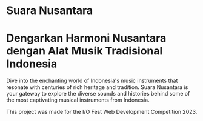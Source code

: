 # Suara Nusantara
# Dengarkan Harmoni Nusantara dengan Alat Musik Tradisional Indonesia

Dive into the enchanting world of Indonesia's music instruments that resonate with centuries of rich heritage and tradition. Suara Nusantara is your gateway to explore the diverse sounds and histories behind some of the most captivating musical instruments from Indonesia.

This project was made for the I/O Fest Web Development Competition 2023.
